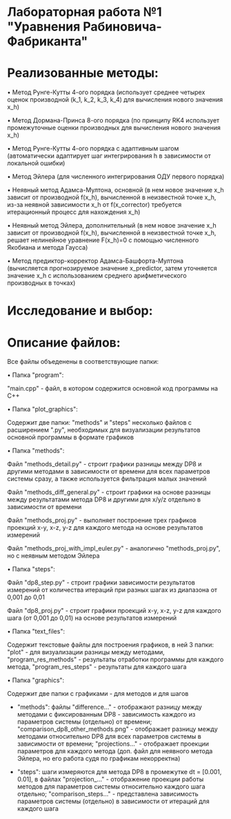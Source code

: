 # Лабораторная работа №1 "Уравнения Рабиновича-Фабриканта"

# Реализованные методы:
• Метод Рунге-Кутты 4-ого порядка (использует среднее четырех оценок производной (k_1, k_2, k_3, k_4) для вычисления нового значения x_h)

• Метод Дормана-Принса 8-ого порядка (по принципу RK4 использует промежуточные оценки производных для вычисления нового значения x_h)

• Метод Рунге-Кутты 4-ого порядка с адаптивным шагом (автоматически адаптирует шаг интегрирования h в зависимости от локальной ошибки)

• Метод Эйлера (для численного интегрирования ОДУ первого порядка)

• Неявный метод Адамса-Мултона, основной (в нем новое значение x_h зависит от производной f(x_h), вычисленной в неизвестной точке x_h, из-за неявной зависимости x_h от f(x_corrector) требуется итерационный процесс для нахождения x_h) 

• Неявный метод Эйлера, дополнительный (в нем новое значение x_h зависит от производной f(x_h), вычисленной в неизвестной точке x_h, решает нелинейное уравнение F(x_h)=0 с помощью численного Якобиана и метода Гаусса)

• Метод предиктор-корректор Адамса-Башфорта-Мултона (вычисляется прогнозируемое значение x_predictor, затем уточняется значение x_h с использованием среднего арифметического производных в точках)

# Исследование и выбор:

# Описание файлов:
Все файлы объеденены в соответствующие папки:

• Папка "program":

  "main.cpp" - файл, в котором содержится основной код программы на C++

• Папка "plot_graphics":

  Содержит две папки: "methods" и "steps" несколько файлов с расширением ".py", необходимых для визуализации результатов основной программы в формате графиков
  
  • Папка "methods":
  
  Файл "methods_detail.py" - строит графики разницы между DP8 и другими методами в зависимости от времени для всех параметров системы сразу, а также используется фильтрация малых значений    
  
  Файл "methods_diff_general.py" - строит графики на основе разницы между результатами метода DP8 и другими для x/y/z отдельно в зависимости от времени
  
  Файл "methods_proj.py" - выполняет построение трех графиков проекций x-y, x-z, y-z для каждого метода на основе результатов измерений
  
  Файл "methods_proj_with_impl_euler.py" - аналогично "methods_proj.py", но с неявным методом Эйлера
      
  • Папка "steps":
  
  Файл "dp8_step.py" - строит графики зависимости результатов измерений от количества итераций при разных шагах из диапазона от 0,001 до 0,01
  
  Файл "dp8_proj.py" - строит графики проекций x-y, x-z, y-z для каждого шага (от 0,001 до 0,01) на основе результатов измерений

  
• Папка "text_files": 

  Содержит текстовые файлы для построения графиков, в ней 3 папки: "plot" - для визуализации разницы между методами, "program_res_methods" - результаты отработки программы для каждого метода, "program_res_steps" - результаты для каждого шага

• Папка "graphics":

  Содержит две папки с графиками - для методов и для шагов
  
  - "methods": файлы "difference..." - отображают разницу между методами с фиксированным DP8 - зависимость каждого из параметров системы (отдельно) от времени; "comparison_dp8_other_methods.png" - отображает разницу между методами относительно DP8 для всех параметров системы в зависимости от времени; "projections..." - отображает проекции параметров для каждого метода (доп. файл для неявного метода Эйлера, но его работа судя по графикам некорректна)
    
  - "steps": шаги измеряются для метода DP8 в промежутке dt = [0.001, 0.01], в файлах "projection_..." - отображение проекции работы методов для параметров системы относительно каждого шага отдельно; "comparison_steps..." - представлена зависимость параметров системы (отдельно) в зависимости от итераций для каждого шага
